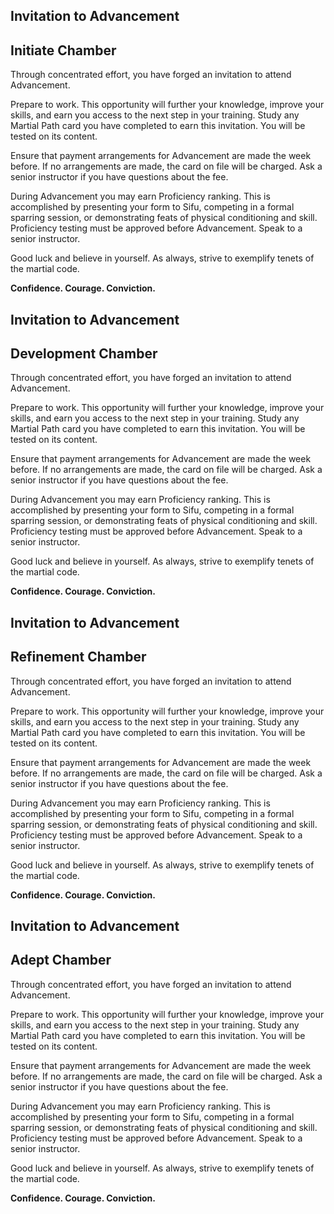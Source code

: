 <section id='t0-advancement-tier1'>

# Invitation to Advancement
## Initiate Chamber

Through concentrated effort, you have forged an invitation to attend Advancement.  

Prepare to work.  This opportunity will further your knowledge, improve your skills, and earn you access to the next step in your training.  Study any Martial Path card you have completed to earn this invitation.  You will be tested on its content.

Ensure that payment arrangements for Advancement are made the week before.  If no arrangements are made, the card on file will be charged.  Ask a senior instructor if you have questions about the fee.

During Advancement you may earn Proficiency ranking.  This is accomplished by presenting your form to Sifu, competing in a formal sparring session, or demonstrating feats of physical conditioning and skill.  Proficiency testing must be approved before Advancement.  Speak to a senior instructor.

Good luck and believe in yourself.  As always, strive to exemplify tenets of the martial code.

**Confidence.  Courage.  Conviction.**
</section>

<section id='t0-advancement-tier2'>

# Invitation to Advancement
## Development Chamber

Through concentrated effort, you have forged an invitation to attend Advancement.  

Prepare to work.  This opportunity will further your knowledge, improve your skills, and earn you access to the next step in your training.  Study any Martial Path card you have completed to earn this invitation.  You will be tested on its content.

Ensure that payment arrangements for Advancement are made the week before.  If no arrangements are made, the card on file will be charged.  Ask a senior instructor if you have questions about the fee.

During Advancement you may earn Proficiency ranking.  This is accomplished by presenting your form to Sifu, competing in a formal sparring session, or demonstrating feats of physical conditioning and skill.  Proficiency testing must be approved before Advancement.  Speak to a senior instructor.

Good luck and believe in yourself.  As always, strive to exemplify tenets of the martial code.

**Confidence.  Courage.  Conviction.**
</section>

<section id='t0-advancement-tier3'>

# Invitation to Advancement
## Refinement Chamber

Through concentrated effort, you have forged an invitation to attend Advancement.  

Prepare to work.  This opportunity will further your knowledge, improve your skills, and earn you access to the next step in your training.  Study any Martial Path card you have completed to earn this invitation.  You will be tested on its content.

Ensure that payment arrangements for Advancement are made the week before.  If no arrangements are made, the card on file will be charged.  Ask a senior instructor if you have questions about the fee.

During Advancement you may earn Proficiency ranking.  This is accomplished by presenting your form to Sifu, competing in a formal sparring session, or demonstrating feats of physical conditioning and skill.  Proficiency testing must be approved before Advancement.  Speak to a senior instructor.

Good luck and believe in yourself.  As always, strive to exemplify tenets of the martial code.

**Confidence.  Courage.  Conviction.**
</section>

<section id='t0-advancement-tier4'>

# Invitation to Advancement
## Adept Chamber

Through concentrated effort, you have forged an invitation to attend Advancement.  

Prepare to work.  This opportunity will further your knowledge, improve your skills, and earn you access to the next step in your training.  Study any Martial Path card you have completed to earn this invitation.  You will be tested on its content.

Ensure that payment arrangements for Advancement are made the week before.  If no arrangements are made, the card on file will be charged.  Ask a senior instructor if you have questions about the fee.

During Advancement you may earn Proficiency ranking.  This is accomplished by presenting your form to Sifu, competing in a formal sparring session, or demonstrating feats of physical conditioning and skill.  Proficiency testing must be approved before Advancement.  Speak to a senior instructor.

Good luck and believe in yourself.  As always, strive to exemplify tenets of the martial code.

**Confidence.  Courage.  Conviction.**
</section>

